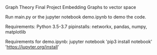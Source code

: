 Graph Theory Final Project
Embedding Graphs to vector space

Run main.py or the jupyter notebook demo.ipynb to demo the code.

Requirements:
Python 3.5-3.7
pipinstalls: networkx, pandas, numpy, matplotlib

Requirements for demo.ipynb:
jupyter notebook
'pip3 install notebook'
'https://jupyter.org/install'